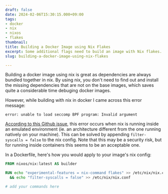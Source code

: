 ```yaml
---
draft: false
date: 2024-02-06T15:30:15.000+09:00
tags:
- docker
- nix
- nixos
- flakes
thumbnail:
title: Building a Docker Image using Nix Flakes
excerpt: Some additional flags need to build an image with Nix flakes.
slug: building-a-docker-image-using-nix-flakes

---
```


Building a docker image using nix is great as dependencies are always bundled together in nix. By using nix, you don't need to find out and install the missing dependencies that are not on the base images, which saves quite a considerable time debuging docker images.

However, while building with nix in docker I came across this error message:

```
error: unable to load seccomp BPF program: Invalid argument
```

[According to this Github issue](https://github.com/DeterminateSystems/nix-installer/issues/324), this error occurs when nix is running inside an emulated environment (ie. an architecture different from the one running natively on your machine). This can be solved by appending `filter-syscalls = false` to the nix config. Note that this may be a security risk, but for running inside containers this seems to be an acceptable one.

In a Dockerfile, here's how you would apply to your image's nix config:

```dockerfile
FROM nixos/nix:latest AS builder

RUN echo "experimental-features = nix-command flakes" >> /etc/nix/nix.conf \
  && echo "filter-syscalls = false" >> /etc/nix/nix.conf

# add your commands here
```
